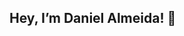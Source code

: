 <h2>Hey, I’m Daniel Almeida! 👋</h2>

<!---
danielalmeidafr/danielalmeidafr is a ✨ special ✨ repository because its `README.md` (this file) appears on your GitHub profile.
You can click the Preview link to take a look at your changes.
--->
